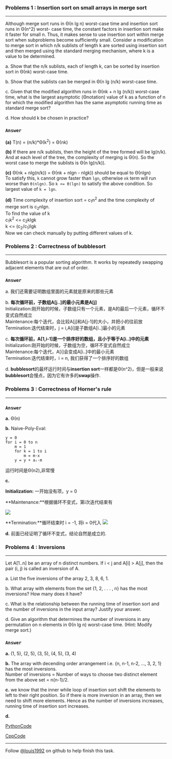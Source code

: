 ### Problems 1 : Insertion sort on small arrays in merge sort
***
Although merge sort runs in Θ(n lg n) worst-case time and insertion sort runs in Θ(n^2) worst- case time, the constant factors in insertion sort make it faster for small n. Thus, it makes sense to use insertion sort within merge sort when subproblems become sufficiently small. Consider a modification to merge sort in which n/k sublists of length k are sorted using insertion sort and then merged using the standard merging mechanism, where k is a value to be determined.

a. Show that the n/k sublists, each of length k, can be sorted by insertion sort in Θ(nk) worst-case time.

b. Show that the sublists can be merged in Θ(n lg (n/k) worst-case time.

c. Given that the modified algorithm runs in Θ(nk + n lg (n/k)) worst-case time, what is
the largest asymptotic (Θnotation) value of k as a function of n for which the modified
algorithm has the same asymptotic running time as standard merge sort?

d. How should k be chosen in practice?

### `Answer`
**(a)** T(n) = (n/k)\*Θ(k<sup>2</sup>) = Θ(nk)  

**(b)** If there are n/k sublists, then the height of the tree formed will be lg(n/k). And at each level of the tree, the complexity of
merging is Θ(n). So the worst case to merge the sublists is Θ(n lg(n/k)).  

**(c)** Θ(nk + nlg(n/k)) = Θ(nk + nlgn - nlgk)) should be equal to Θ(nlgn)  
To satisfy this, `k` cannot grow faster than `lgn`, otherwise `nk` term will run worse than `Θ(nlgn)`. So `k <= Θ(lgn)` to satisfy the above condition.
So largest value of `k = lgn`.  

**(d)** Time complexity of insertion sort = c<sub>1</sub>n<sup>2</sup> and the time complexity of merge sort is c<sub>2</sub>nlgn.  
To find the value of k  
c<sub>1</sub>k<sup>2</sup> <= c<sub>2</sub>klgk  
k <= (c<sub>2</sub>/c<sub>1</sub>)lgk  
Now we can check manually by putting different values of k.



### Problems 2 : Correctness of bubblesort
***
Bubblesort is a popular sorting algorithm. It works by repeatedly swapping adjacent elements that are out of order.

### `Answer`
a. 我们还需要证明数组里面的元素就是原来的那些元素

b. **每次循环前，子数组A[j..]的最小元素是A[j]** <br />
Initialization:刚开始的时候，子数组只有一个元素，是A的最后一个元素，循环不变式自然成立 <br />
Maintenance:每个迭代，会比较A[j]和A[j-1]的大小，并把小的往前放 <br />
Termination:迭代结束时，j = i,A[i]是子数组A[i..]最小的元素 <br />

c. **每次循环前，A[1,i-1]是一个排序好的数组，且小于等于A[i..]中的元素**
Initialization:刚开始的时候，子数组为空，循环不变式自然成立 <br />
Maintenance:每个迭代，A[i]会变成A[i..]中的最小元素 <br />
Termination:迭代结束时，i = n, 我们获得了一个排序好的数组 <br />

d. **bubblesort**的最坏运行时间与**insertion sort**一样都是Θ(n^2)，但是一般来说**bubblesort**会慢点，因为它有许多的**swap**操作.


### Problems 3 : Correctness of Horner's rule
***
### `Answer`

**a.** Θ(n)

**b.**
Naive-Poly-Eval:

	y = 0
	for i = 0 to n
    	m = 1
    	for k = 1 to i
        	m = m·x
    	y = y + aᵢ·m
运行时间是Θ(n2),非常慢

**c.** 

**Initialization:** 一开始没有项，y = 0 

**Maintenance:**根据循环不变式，第i次迭代结束有

![](http://latex.codecogs.com/gif.latex?y=a_i+x\\sum_{k=0}^{n-\(i+1\)}a_{k+i+1}x^k=a_ix^0+\\sum_{k=0}^{n-i-1}a_{k+i+1}x^{k+1}=\\sum_{k=-1}^{n-i-1}a_{k+i+1}x^{k+1}=\\sum_{k=0}^{n-i}a_{k+i}x^k)

**Termination:**循环结束时 i = -1, 将i = 0代入
![](http://latex.codecogs.com/gif.latex?y=sum_{k=0}^{n}a_{k}x^k)

**d.**
前面已经证明了循环不变式，结论自然是成立的.


### Problems 4 : Inversions
***
Let A[1..n] be an array of n distinct numbers. If i < j and A[i] > A[j], then the pair (i, j) is called an inversion of A.

a. List the five inversions of the array 2, 3, 8, 6, 1.

b. What array with elements from the set {1, 2, . . . , n} has the most inversions? How
many does it have?

c. What is the relationship between the running time of insertion sort and the number of
inversions in the input array? Justify your answer.

d. Give an algorithm that determines the number of inversions in any permutation on n
elements in Θ(n lg n) worst-case time. (Hint: Modify merge sort.)

### `Answer`
**a.**
(1, 5), (2, 5), (3, 5), (4, 5), (3, 4)

**b.** The array with decending order arrangement i.e. {n, n-1, n-2, ..., 3, 2, 1} has the most inversions.  
Number of inversions = Number of ways to choose two distinct element from the above set = n(n-1)/2.  

**c.** we know that the inner while loop of insertion sort shift the elements to left to their right position. So if there is more inversion in an array, then we need to shift more elements. Hence as the number of inversions increases, running time of insertion sort increases.

**d.**

[PythonCode](./exercise_code/inversions.py)

[CppCode](./exercise_code/inversions.cpp)

***
Follow [@louis1992](https://github.com/gzc) on github to help finish this task.

